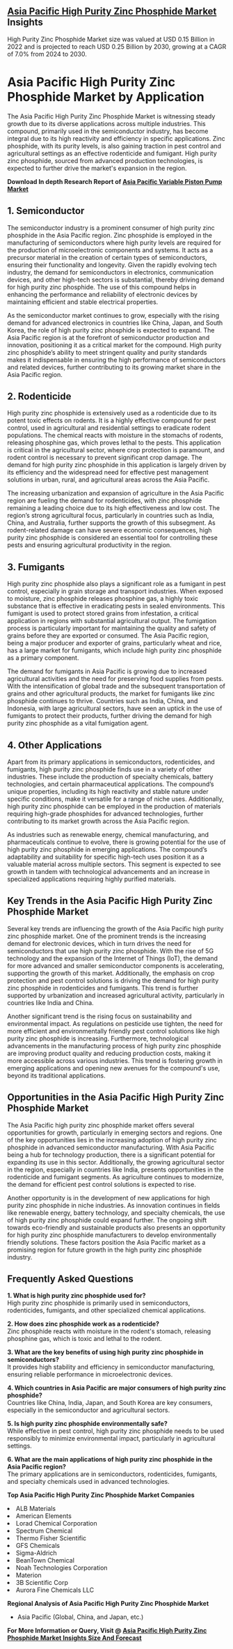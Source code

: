 <h2><a href="https://www.verifiedmarketreports.com/download-sample/?rid=54453&amp;utm_source=Github-Feb&amp;utm_medium=219" target="_blank">Asia Pacific High Purity Zinc Phosphide Market</a> Insights</h2><p>High Purity Zinc Phosphide Market size was valued at USD 0.15 Billion in 2022 and is projected to reach USD 0.25 Billion by 2030, growing at a CAGR of 7.0% from 2024 to 2030.</p><p><h1>Asia Pacific High Purity Zinc Phosphide Market by Application</h1> <p>The Asia Pacific High Purity Zinc Phosphide Market is witnessing steady growth due to its diverse applications across multiple industries. This compound, primarily used in the semiconductor industry, has become integral due to its high reactivity and efficiency in specific applications. Zinc phosphide, with its purity levels, is also gaining traction in pest control and agricultural settings as an effective rodenticide and fumigant. High purity zinc phosphide, sourced from advanced production technologies, is expected to further drive the market's expansion in the region. <p><strong>Download In depth Research Report of <a href="https://www.verifiedmarketreports.com/download-sample/?rid=236118&amp;utm_source=Pulse-Dec&amp;utm_medium=219" target="_blank">Asia Pacific Variable Piston Pump Market</a></strong></p></p> <h2>1. Semiconductor</h2> <p>The semiconductor industry is a prominent consumer of high purity zinc phosphide in the Asia Pacific region. Zinc phosphide is employed in the manufacturing of semiconductors where high purity levels are required for the production of microelectronic components and systems. It acts as a precursor material in the creation of certain types of semiconductors, ensuring their functionality and longevity. Given the rapidly evolving tech industry, the demand for semiconductors in electronics, communication devices, and other high-tech sectors is substantial, thereby driving demand for high purity zinc phosphide. The use of this compound helps in enhancing the performance and reliability of electronic devices by maintaining efficient and stable electrical properties. <p>As the semiconductor market continues to grow, especially with the rising demand for advanced electronics in countries like China, Japan, and South Korea, the role of high purity zinc phosphide is expected to expand. The Asia Pacific region is at the forefront of semiconductor production and innovation, positioning it as a critical market for the compound. High purity zinc phosphide’s ability to meet stringent quality and purity standards makes it indispensable in ensuring the high performance of semiconductors and related devices, further contributing to its growing market share in the Asia Pacific region.</p> <h2>2. Rodenticide</h2> <p>High purity zinc phosphide is extensively used as a rodenticide due to its potent toxic effects on rodents. It is a highly effective compound for pest control, used in agricultural and residential settings to eradicate rodent populations. The chemical reacts with moisture in the stomachs of rodents, releasing phosphine gas, which proves lethal to the pests. This application is critical in the agricultural sector, where crop protection is paramount, and rodent control is necessary to prevent significant crop damage. The demand for high purity zinc phosphide in this application is largely driven by its efficiency and the widespread need for effective pest management solutions in urban, rural, and agricultural areas across the Asia Pacific. <p>The increasing urbanization and expansion of agriculture in the Asia Pacific region are fueling the demand for rodenticides, with zinc phosphide remaining a leading choice due to its high effectiveness and low cost. The region’s strong agricultural focus, particularly in countries such as India, China, and Australia, further supports the growth of this subsegment. As rodent-related damage can have severe economic consequences, high purity zinc phosphide is considered an essential tool for controlling these pests and ensuring agricultural productivity in the region.</p> <h2>3. Fumigants</h2> <p>High purity zinc phosphide also plays a significant role as a fumigant in pest control, especially in grain storage and transport industries. When exposed to moisture, zinc phosphide releases phosphine gas, a highly toxic substance that is effective in eradicating pests in sealed environments. This fumigant is used to protect stored grains from infestation, a critical application in regions with substantial agricultural output. The fumigation process is particularly important for maintaining the quality and safety of grains before they are exported or consumed. The Asia Pacific region, being a major producer and exporter of grains, particularly wheat and rice, has a large market for fumigants, which include high purity zinc phosphide as a primary component. <p>The demand for fumigants in Asia Pacific is growing due to increased agricultural activities and the need for preserving food supplies from pests. With the intensification of global trade and the subsequent transportation of grains and other agricultural products, the market for fumigants like zinc phosphide continues to thrive. Countries such as India, China, and Indonesia, with large agricultural sectors, have seen an uptick in the use of fumigants to protect their products, further driving the demand for high purity zinc phosphide as a vital fumigation agent.</p> <h2>4. Other Applications</h2> <p>Apart from its primary applications in semiconductors, rodenticides, and fumigants, high purity zinc phosphide finds use in a variety of other industries. These include the production of specialty chemicals, battery technologies, and certain pharmaceutical applications. The compound’s unique properties, including its high reactivity and stable nature under specific conditions, make it versatile for a range of niche uses. Additionally, high purity zinc phosphide can be employed in the production of materials requiring high-grade phosphides for advanced technologies, further contributing to its market growth across the Asia Pacific region. <p>As industries such as renewable energy, chemical manufacturing, and pharmaceuticals continue to evolve, there is growing potential for the use of high purity zinc phosphide in emerging applications. The compound’s adaptability and suitability for specific high-tech uses position it as a valuable material across multiple sectors. This segment is expected to see growth in tandem with technological advancements and an increase in specialized applications requiring highly purified materials.</p> <h2>Key Trends in the Asia Pacific High Purity Zinc Phosphide Market</h2> <p>Several key trends are influencing the growth of the Asia Pacific high purity zinc phosphide market. One of the prominent trends is the increasing demand for electronic devices, which in turn drives the need for semiconductors that use high purity zinc phosphide. With the rise of 5G technology and the expansion of the Internet of Things (IoT), the demand for more advanced and smaller semiconductor components is accelerating, supporting the growth of this market. Additionally, the emphasis on crop protection and pest control solutions is driving the demand for high purity zinc phosphide in rodenticides and fumigants. This trend is further supported by urbanization and increased agricultural activity, particularly in countries like India and China. <p>Another significant trend is the rising focus on sustainability and environmental impact. As regulations on pesticide use tighten, the need for more efficient and environmentally friendly pest control solutions like high purity zinc phosphide is increasing. Furthermore, technological advancements in the manufacturing process of high purity zinc phosphide are improving product quality and reducing production costs, making it more accessible across various industries. This trend is fostering growth in emerging applications and opening new avenues for the compound's use, beyond its traditional applications.</p> <h2>Opportunities in the Asia Pacific High Purity Zinc Phosphide Market</h2> <p>The Asia Pacific high purity zinc phosphide market offers several opportunities for growth, particularly in emerging sectors and regions. One of the key opportunities lies in the increasing adoption of high purity zinc phosphide in advanced semiconductor manufacturing. With Asia Pacific being a hub for technology production, there is a significant potential for expanding its use in this sector. Additionally, the growing agricultural sector in the region, especially in countries like India, presents opportunities in the rodenticide and fumigant segments. As agriculture continues to modernize, the demand for efficient pest control solutions is expected to rise. <p>Another opportunity is in the development of new applications for high purity zinc phosphide in niche industries. As innovation continues in fields like renewable energy, battery technology, and specialty chemicals, the use of high purity zinc phosphide could expand further. The ongoing shift towards eco-friendly and sustainable products also presents an opportunity for high purity zinc phosphide manufacturers to develop environmentally friendly solutions. These factors position the Asia Pacific market as a promising region for future growth in the high purity zinc phosphide industry.</p> <h2>Frequently Asked Questions</h2> <p><strong>1. What is high purity zinc phosphide used for?</strong><br>High purity zinc phosphide is primarily used in semiconductors, rodenticides, fumigants, and other specialized chemical applications.</p> <p><strong>2. How does zinc phosphide work as a rodenticide?</strong><br>Zinc phosphide reacts with moisture in the rodent's stomach, releasing phosphine gas, which is toxic and lethal to the rodent.</p> <p><strong>3. What are the key benefits of using high purity zinc phosphide in semiconductors?</strong><br>It provides high stability and efficiency in semiconductor manufacturing, ensuring reliable performance in microelectronic devices.</p> <p><strong>4. Which countries in Asia Pacific are major consumers of high purity zinc phosphide?</strong><br>Countries like China, India, Japan, and South Korea are key consumers, especially in the semiconductor and agricultural sectors.</p> <p><strong>5. Is high purity zinc phosphide environmentally safe?</strong><br>While effective in pest control, high purity zinc phosphide needs to be used responsibly to minimize environmental impact, particularly in agricultural settings.</p> <p><strong>6. What are the main applications of high purity zinc phosphide in the Asia Pacific region?</strong><br>The primary applications are in semiconductors, rodenticides, fumigants, and specialty chemicals used in advanced technologies.</p> <p><strong</p><p><strong>Top Asia Pacific High Purity Zinc Phosphide Market Companies</strong></p><div data-test-id=""><p><li>ALB Materials</li><li> American Elements</li><li> Lorad Chemical Corporation</li><li> Spectrum Chemical</li><li> Thermo Fisher Scientific</li><li> GFS Chemicals</li><li> Sigma-Aldrich</li><li> BeanTown Chemical</li><li> Noah Technologies Corporation</li><li> Materion</li><li> 3B Scientific Corp</li><li> Aurora Fine Chemicals LLC</li></p><div><strong>Regional Analysis of&nbsp;Asia Pacific High Purity Zinc Phosphide Market</strong></div><ul><li dir="ltr"><p dir="ltr">Asia Pacific (Global, China, and Japan, etc.)</p></li></ul><p><strong>For More Information or Query, Visit @&nbsp;</strong><strong><a href="https://www.verifiedmarketreports.com/product/global-high-purity-zinc-phosphide-market-2019-by-manufacturers-regions-type-and-application-forecast-to-2024/?utm_source=Github-Feb&amp;utm_medium=219" target="_blank">Asia Pacific High Purity Zinc Phosphide Market Insights Size And Forecast</a></strong></p></div><h2>&nbsp;</h2><div data-test-id="">&nbsp;</div>

